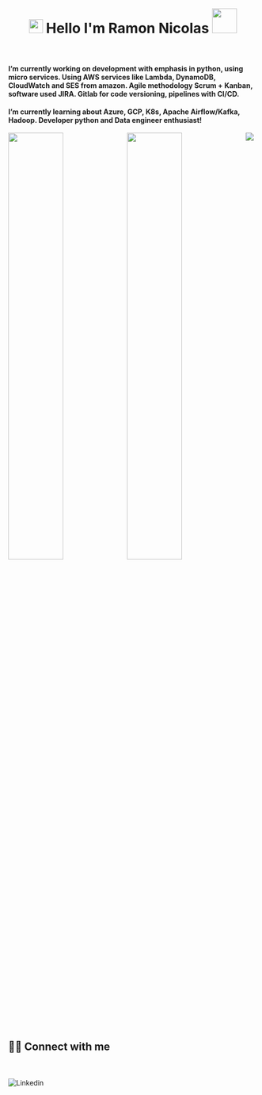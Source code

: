 <h1 align="center">
<img src="https://media.giphy.com/media/hvRJCLFzcasrR4ia7z/giphy.gif" width="28">
Hello I'm Ramon Nicolas  <img src="https://media.giphy.com/media/12oufCB0MyZ1Go/giphy.gif" width="50">
</h1>
<br/>
<h4>
I’m currently working on development with emphasis in python, using micro services.
Using AWS services like Lambda, DynamoDB, CloudWatch and SES from amazon.
Agile methodology Scrum + Kanban, software used JIRA.
Gitlab for code versioning, pipelines with CI/CD. 
</h4>
<h4> 
I’m currently learning about Azure, GCP, K8s, Apache Airflow/Kafka, Hadoop.
Developer python and Data engineer enthusiast!

 
<!--
**RamonNicolas/RamonNicolas** is a ✨ _special_ ✨ repository because its `README.md` (this file) appears on your GitHub profile.

Here are some ideas to get you started:

- 🔭 I’m currently working on ...
- 🌱 I’m currently learning ...
- 👯 I’m looking to collaborate on ...
- 🤔 I’m looking for help with ...
- 💬 Ask me about ...
- 📫 How to reach me: ...
- 😄 Pronouns: ...
- ⚡ Fun fact: ...
-->
<br/>
<br/>
 

<img align="left"  width="47%"  src="https://github-readme-stats.vercel.app/api?username=RamonNicolas&show_icons=true&theme=radical " />

<img align="left" width="47%" src="https://github-readme-stats.vercel.app/api/top-langs/?username=RamonNicolas&layout=compact" />




<img align="left" src="https://img.shields.io/badge/python-3670A0?style=for-the-badge&logo=python&logoColor=ffdd54" />

## <br /> 🙋‍♂️ Connect with me 
<!-- Badges template - https://github.com/Ileriayo/markdown-badges#social-->
<br />
  <br />
  <a  href="https://www.linkedin.com/in/ramon-nicolas-a33938141//"><img align="left" alt="Linkedin" src="https://img.shields.io/badge/linkedin-%230077B5.svg?style=for-the-badge&logo=linkedin&logoColor=white"/></a>
  <br />




